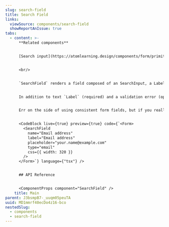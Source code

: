 ```yaml
---
slug: search-field
title: Search Field
links:
  viewSource: components/search-field
  showReportAnIssue: true
tabs:
  - content: >-
      **Related components**


      [Search input](https://atomlearning.design/components/form/primitives/search-input)


      <br/>


      `SearchField` renders a field composed of an SearchInput, a Label and a InlineMessage. It is the preferred way to render a form field for search inputs.


      In addition to text `Label` (required) and a validation error (optional), `SearchField` accepts all the same props as `SearchInput` and will pass them on to the `SearchInput` it renders. However, as with all our composed components, `SearchField`’s `css` prop will be applied to a containing `Box`—the styling of the individual components inside `SearchField` cannot be altered.


      Err on the side of using consistent form fields, but if you really need something with different styling then consider composing your own field from the `SearchInput`, `Label` and `InlineMessage` components.


      <CodeBlock live={true} preview={true} code={`<Form>
        <SearchField
          name="Email address"
          label="Email address"
          placeholder="your.name@example.com"
          type="email"
          css={{ width: 320 }}
        />
      </Form>`} language={"tsx"} />


      ## API Reference


      <ComponentProps component="SearchField" />
    title: Main
parent: J3bsmpB7-_uuqm05peuTA
uuid: MD1mmrf40ecDo4z16-bco
nestedSlug:
  - components
  - search-field
---
```

